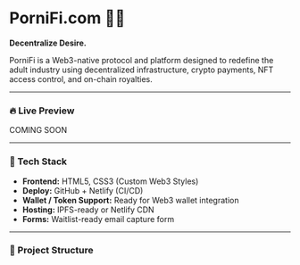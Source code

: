 # PorniFi.com 💋🔐  
**Decentralize Desire.**

PorniFi is a Web3-native protocol and platform designed to redefine the adult industry using decentralized infrastructure, crypto payments, NFT access control, and on-chain royalties.

---

### 🔥 Live Preview  
COMING SOON

---

### 🚀 Tech Stack  
- **Frontend:** HTML5, CSS3 (Custom Web3 Styles)
- **Deploy:** GitHub + Netlify (CI/CD)
- **Wallet / Token Support:** Ready for Web3 wallet integration
- **Hosting:** IPFS-ready or Netlify CDN
- **Forms:** Waitlist-ready email capture form

---

### 📂 Project Structure  
